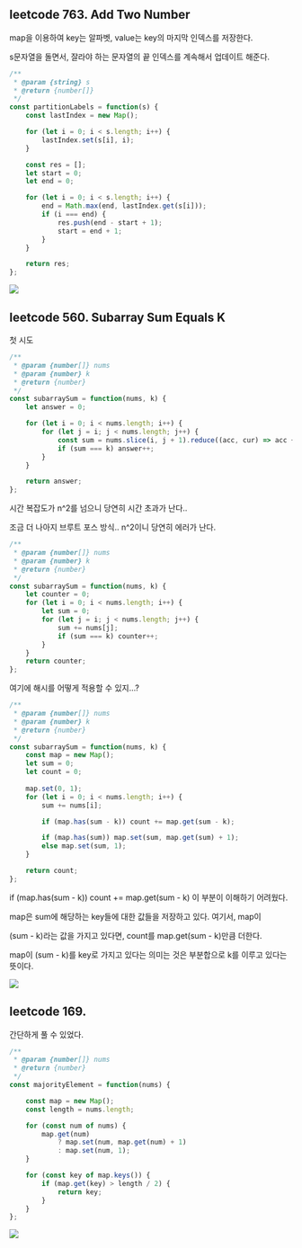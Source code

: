 
## leetcode 763. Add Two Number

map을 이용하여 key는 알파벳, value는 key의 마지막 인덱스를 저장한다. 

s문자열을 돌면서, 잘라야 하는 문자열의 끝 인덱스를 계속해서 업데이트 해준다. 

```js
/**
 * @param {string} s
 * @return {number[]}
 */
const partitionLabels = function(s) {
    const lastIndex = new Map();

    for (let i = 0; i < s.length; i++) {
        lastIndex.set(s[i], i);
    }

    const res = [];
    let start = 0;
    let end = 0;

    for (let i = 0; i < s.length; i++) {
        end = Math.max(end, lastIndex.get(s[i]));
        if (i === end) {
            res.push(end - start + 1);
            start = end + 1;
        }
    }

    return res;
};
```
![](https://velog.velcdn.com/images/dusdjeks/post/12456d3b-16d5-4472-bd7d-e1248832405e/image.png)


## leetcode 560. Subarray Sum Equals K

첫 시도 

```js
/**
 * @param {number[]} nums
 * @param {number} k
 * @return {number}
 */
const subarraySum = function(nums, k) {
    let answer = 0;

    for (let i = 0; i < nums.length; i++) {
        for (let j = i; j < nums.length; j++) {
            const sum = nums.slice(i, j + 1).reduce((acc, cur) => acc + cur, 0)
            if (sum === k) answer++;
        }
    }

    return answer;
};
```

시간 복잡도가 n^2를 넘으니 당연히 시간 초과가 난다.. 

조금 더 나아지 브루트 포스 방식.. n^2이니 당연히 에러가 난다. 

```js
/**
 * @param {number[]} nums
 * @param {number} k
 * @return {number}
 */
const subarraySum = function(nums, k) {
    let counter = 0;
    for (let i = 0; i < nums.length; i++) {
        let sum = 0;
        for (let j = i; j < nums.length; j++) {
            sum += nums[j];
            if (sum === k) counter++;
        }
    }
    return counter;
};
```

여기에 해시를 어떻게 적용할 수 있지...?

```js
/**
 * @param {number[]} nums
 * @param {number} k
 * @return {number}
 */
const subarraySum = function(nums, k) {
    const map = new Map();
    let sum = 0;
    let count = 0;
    
    map.set(0, 1);
    for (let i = 0; i < nums.length; i++) {
        sum += nums[i];

        if (map.has(sum - k)) count += map.get(sum - k);

        if (map.has(sum)) map.set(sum, map.get(sum) + 1);
        else map.set(sum, 1);
    }

    return count; 
};
```

if (map.has(sum - k)) count += map.get(sum - k) 이 부분이 이해하기 어려웠다.  

map은 sum에 해당하는 key들에 대한 값들을 저장하고 있다. 여기서, map이 

(sum - k)라는 값을 가지고 있다면, count를 map.get(sum - k)만큼 더한다. 

map이 (sum - k)를 key로 가지고 있다는 의미는 것은 부분합으로 k를 이루고 있다는 뜻이다. 

![](https://velog.velcdn.com/images/dusdjeks/post/71483056-5ad6-44a9-b6fe-07cc6874d8f9/image.png)


## leetcode 169. 

간단하게 풀 수 있었다. 

```js
/**
 * @param {number[]} nums
 * @return {number}
 */
const majorityElement = function(nums) {

    const map = new Map();
    const length = nums.length;

    for (const num of nums) {
        map.get(num) 
            ? map.set(num, map.get(num) + 1) 
            : map.set(num, 1);
    }

    for (const key of map.keys()) {
        if (map.get(key) > length / 2) {
            return key;
        } 
    }
};
```

![](https://velog.velcdn.com/images/dusdjeks/post/5d383bc8-1085-408d-a508-4163a8eabb37/image.png)

